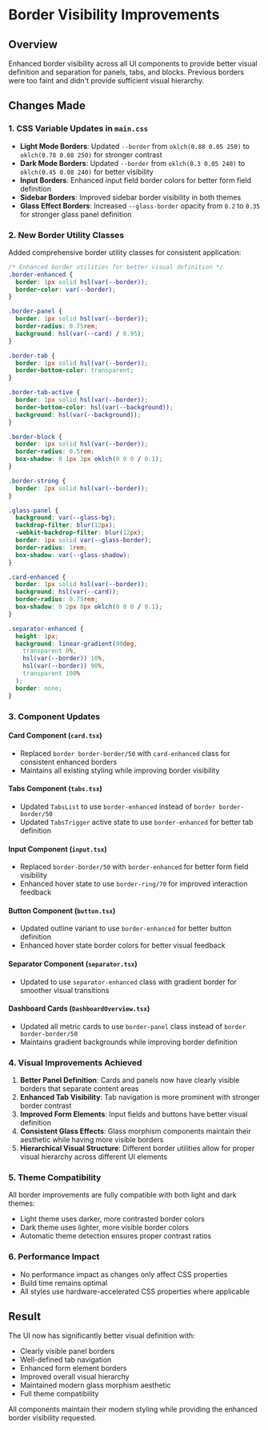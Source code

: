 # Border Visibility Improvements

## Overview
Enhanced border visibility across all UI components to provide better visual definition and separation for panels, tabs, and blocks. Previous borders were too faint and didn't provide sufficient visual hierarchy.

## Changes Made

### 1. CSS Variable Updates in `main.css`
- **Light Mode Borders**: Updated `--border` from `oklch(0.88 0.05 250)` to `oklch(0.78 0.08 250)` for stronger contrast
- **Dark Mode Borders**: Updated `--border` from `oklch(0.3 0.05 240)` to `oklch(0.45 0.08 240)` for better visibility
- **Input Borders**: Enhanced input field border colors for better form field definition
- **Sidebar Borders**: Improved sidebar border visibility in both themes
- **Glass Effect Borders**: Increased `--glass-border` opacity from `0.2` to `0.35` for stronger glass panel definition

### 2. New Border Utility Classes
Added comprehensive border utility classes for consistent application:

```css
/* Enhanced border utilities for better visual definition */
.border-enhanced { 
  border: 1px solid hsl(var(--border)); 
  border-color: var(--border);
}

.border-panel { 
  border: 1px solid hsl(var(--border)); 
  border-radius: 0.75rem; 
  background: hsl(var(--card) / 0.95);
}

.border-tab { 
  border: 1px solid hsl(var(--border)); 
  border-bottom-color: transparent;
}

.border-tab-active { 
  border: 1px solid hsl(var(--border)); 
  border-bottom-color: hsl(var(--background));
  background: hsl(var(--background));
}

.border-block { 
  border: 1px solid hsl(var(--border)); 
  border-radius: 0.5rem; 
  box-shadow: 0 1px 3px oklch(0 0 0 / 0.1);
}

.border-strong { 
  border: 2px solid hsl(var(--border)); 
}

.glass-panel {
  background: var(--glass-bg);
  backdrop-filter: blur(12px);
  -webkit-backdrop-filter: blur(12px);
  border: 1px solid var(--glass-border);
  border-radius: 1rem;
  box-shadow: var(--glass-shadow);
}

.card-enhanced {
  border: 1px solid hsl(var(--border));
  background: hsl(var(--card));
  border-radius: 0.75rem;
  box-shadow: 0 2px 8px oklch(0 0 0 / 0.1);
}

.separator-enhanced {
  height: 1px;
  background: linear-gradient(90deg, 
    transparent 0%, 
    hsl(var(--border)) 10%, 
    hsl(var(--border)) 90%, 
    transparent 100%
  );
  border: none;
}
```

### 3. Component Updates

#### Card Component (`card.tsx`)
- Replaced `border border-border/50` with `card-enhanced` class for consistent enhanced borders
- Maintains all existing styling while improving border visibility

#### Tabs Component (`tabs.tsx`)
- Updated `TabsList` to use `border-enhanced` instead of `border border-border/50`
- Updated `TabsTrigger` active state to use `border-enhanced` for better tab definition

#### Input Component (`input.tsx`)
- Replaced `border-border/50` with `border-enhanced` for better form field visibility
- Enhanced hover state to use `border-ring/70` for improved interaction feedback

#### Button Component (`button.tsx`)
- Updated outline variant to use `border-enhanced` for better button definition
- Enhanced hover state border colors for better visual feedback

#### Separator Component (`separator.tsx`)
- Updated to use `separator-enhanced` class with gradient border for smoother visual transitions

#### Dashboard Cards (`DashboardOverview.tsx`)
- Updated all metric cards to use `border-panel` class instead of `border border-border/50`
- Maintains gradient backgrounds while improving border definition

### 4. Visual Improvements Achieved

1. **Better Panel Definition**: Cards and panels now have clearly visible borders that separate content areas
2. **Enhanced Tab Visibility**: Tab navigation is more prominent with stronger border contrast
3. **Improved Form Elements**: Input fields and buttons have better visual definition
4. **Consistent Glass Effects**: Glass morphism components maintain their aesthetic while having more visible borders
5. **Hierarchical Visual Structure**: Different border utilities allow for proper visual hierarchy across different UI elements

### 5. Theme Compatibility

All border improvements are fully compatible with both light and dark themes:
- Light theme uses darker, more contrasted border colors
- Dark theme uses lighter, more visible border colors
- Automatic theme detection ensures proper contrast ratios

### 6. Performance Impact

- No performance impact as changes only affect CSS properties
- Build time remains optimal
- All styles use hardware-accelerated CSS properties where applicable

## Result

The UI now has significantly better visual definition with:
- Clearly visible panel borders
- Well-defined tab navigation
- Enhanced form element borders
- Improved overall visual hierarchy
- Maintained modern glass morphism aesthetic
- Full theme compatibility

All components maintain their modern styling while providing the enhanced border visibility requested.